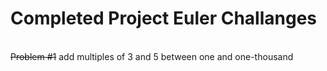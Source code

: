 <h1>Completed Project Euler Challanges</h1></br>
<s>Problem #1</s> add multiples of 3 and 5 between one and one-thousand
